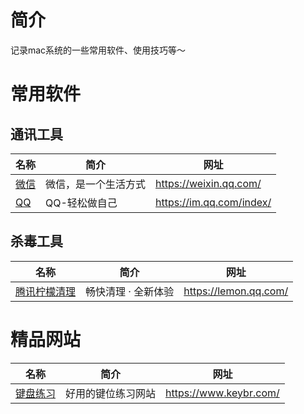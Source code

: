 # 简介
记录mac系统的一些常用软件、使用技巧等～

# 常用软件
## 通讯工具
| 名称 | 简介 | 网址 |
|--|--|--|
|[微信](https://weixin.qq.com/)|微信，是一个生活方式|https://weixin.qq.com/|
|[QQ](https://im.qq.com/index/)|QQ-轻松做自己|https://im.qq.com/index/|

## 杀毒工具
| 名称 | 简介 | 网址 |
|--|--|--|
|[腾讯柠檬清理](https://lemon.qq.com/)|畅快清理 · 全新体验|https://lemon.qq.com/|


# 精品网站
| 名称 | 简介 | 网址 |
|--|--|--|
|[键盘练习](https://www.keybr.com/)|好用的键位练习网站|https://www.keybr.com/|